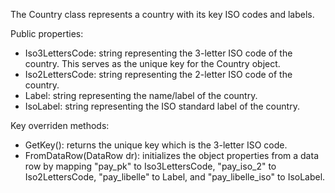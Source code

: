 The Country class represents a country with its key ISO codes and labels.

Public properties:
- Iso3LettersCode: string representing the 3-letter ISO code of the country. This serves as the unique key for the Country object.
- Iso2LettersCode: string representing the 2-letter ISO code of the country.
- Label: string representing the name/label of the country.
- IsoLabel: string representing the ISO standard label of the country.

Key overriden methods:
- GetKey(): returns the unique key which is the 3-letter ISO code.
- FromDataRow(DataRow dr): initializes the object properties from a data row by mapping "pay_pk" to Iso3LettersCode, "pay_iso_2" to Iso2LettersCode, "pay_libelle" to Label, and "pay_libelle_iso" to IsoLabel.